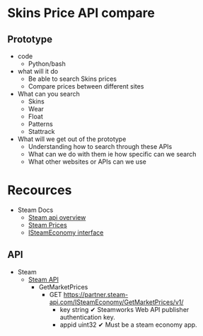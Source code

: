 # Skins Price API compare

## Prototype
- code
    - Python/bash
- what will it do
    - Be able to search Skins prices
    - Compare prices between different sites
- What can you search
    - Skins
    - Wear
    - Float
    - Patterns
    - Stattrack
- What will we get out of the prototype
    - Understanding how to search through these APIs
    - What can we do with them ie how specific can we search
    - What other websites or APIs can we use

# Recources
- Steam Docs
    - [Steam api overview](https://partner.steamgames.com/doc/webapi_overview)
    - [Steam Prices](https://partner.steamgames.com/doc/store/pricing/currencies)
    - [ISteamEconomy interface](https://partner.steamgames.com/doc/webapi/ISteamEconomy)
## API
- Steam
    - [Steam API](https://steamcommunity.com/market/priceoverview/?appid=730&currency=2&market_hash_name=M4A1-S%20|%20Golden%20Coil%20(Minimal%20Wear))
        - GetMarketPrices
            - GET https://partner.steam-api.com/ISteamEconomy/GetMarketPrices/v1/
                - key	string	✔	Steamworks Web API publisher authentication key.
                - appid	uint32	✔	Must be a steam economy app.